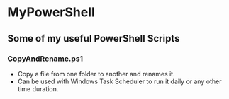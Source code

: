 # MyPowerShell
Some of my useful PowerShell Scripts
---
### CopyAndRename.ps1
- Copy a file from one folder to another and renames it.
- Can be used with Windows Task Scheduler to run it daily or any other time duration.
